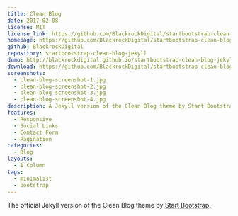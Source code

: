 ```yaml
---
title: Clean Blog
date: 2017-02-08
license: MIT
license_link: https://github.com/BlackrockDigital/startbootstrap-clean-blog-jekyll/blob/master/LICENSE
homepage: https://github.com/BlackrockDigital/startbootstrap-clean-blog-jekyll
github: BlackrockDigital
repository: startbootstrap-clean-blog-jekyll
demo: http://blackrockdigital.github.io/startbootstrap-clean-blog-jekyll/
download: https://github.com/BlackrockDigital/startbootstrap-clean-blog-jekyll/archive/master.zip
screenshots:
  - clean-blog-screenshot-1.jpg
  - clean-blog-screenshot-2.jpg
  - clean-blog-screenshot-3.jpg
  - clean-blog-screenshot-4.jpg
description: A Jekyll version of the Clean Blog theme by Start Bootstrap
features:
  - Responsive
  - Social Links
  - Contact Form
  - Pagination
categories:
  - Blog
layouts:
  - 1 Column
tags:
  - minimalist
  - bootstrap
---
```


The official Jekyll version of the Clean Blog theme by [Start Bootstrap](http://startbootstrap.com/).
